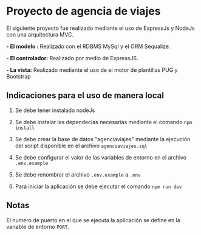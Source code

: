 # **Proyecto de agencia de viajes**

El siguiente proyecto fue realizado mediante el uso de ExpressJs y NodeJs con una arquitectura MVC.

 **- El modelo :**  Realizado con el RDBMS MySql y el ORM Sequalize.

 **- El controlador:** Realizado por medio de ExpressJS.

 **- La vista:** Realizado mediante el uso de el motor de plantillas PUG y Bootstrap

 ## **Indicaciones para el uso de manera local**

 1. Se debe tener instalado nodeJs

 2. Se debe instalar las dependecias necesarias mediante el comando `npm install` 

 3. Se debe crear la base de datos "agenciaviajes" mediante la ejecución del script disponible en el archivo `agenciaviajes.sql`

 4. Se debe configurar el valor de las variables de entorno en el archivo `.env.example`

 5. Se debe renombrar el archivo `.env.example` a `.env`

 6. Para iniciar la aplicación se debe ejecutar el comando `npm run dev`

 ## **Notas**
El numero de puerto en el que se ejecuta la aplicación se define en la variable de entorno `PORT`. 

